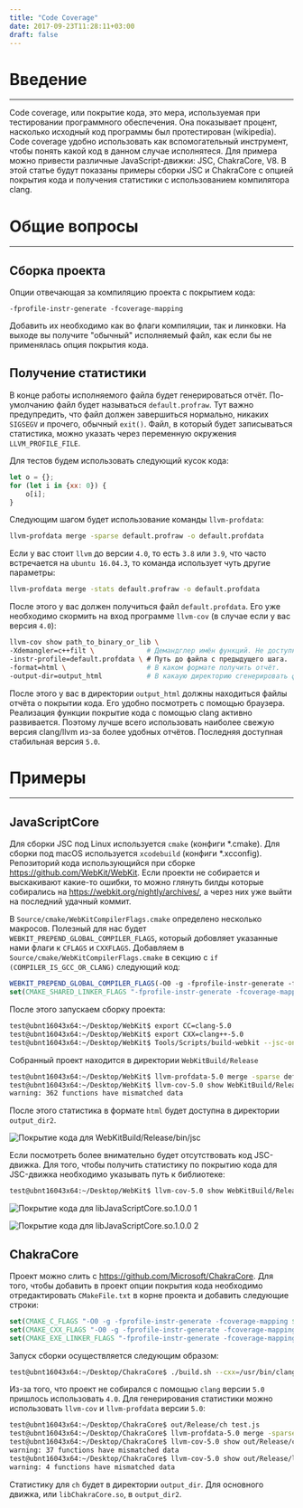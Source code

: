 ```yaml
---
title: "Code Coverage"
date: 2017-09-23T11:28:11+03:00
draft: false
---
```


# Введение
------------------------------
Code coverage, или покрытие кода, это мера, используемая при тестировании программного обеспечения. Она показывает процент, насколько исходный код программы был протестирован (wikipedia). Code coverage удобно использовать как вспомогательный инструмент, чтобы понять какой код в данном случае исполнятеся. Для примера можно привести различные JavaScript-движки: JSC, ChakraCore, V8. В этой статье будут показаны примеры сборки JSC и ChakraCore с опцией покрытия кода и получения статистики с использованием компилятора clang.

# Общие вопросы
------------------------------
## Сборка проекта
Опции отвечающая за компиляцию проекта с покрытием кода:
```
-fprofile-instr-generate -fcoverage-mapping
```
Добавить их необходимо как во флаги компиляции, так и линковки. На выходе вы получите "обычный" исполняемый файл, как если бы не применялась опция покрытия кода.

## Получение статистики
В конце работы исполняемого файла будет генерироваться отчёт. По-умолчанию файл будет называться `default.profraw`. Тут важно предупредить, что файл должен завершиться нормально, никаких `SIGSEGV` и прочего, обычный `exit()`. Файл, в который будет записываться статистика, можно указать через переменную окружения `LLVM_PROFILE_FILE`.

Для тестов будем использовать следующий кусок кода:
```js
let o = {};
for (let i in {xx: 0}) {
    o[i];
}
```

Следующим шагом будет использование команды `llvm-profdata`:
```bash
llvm-profdata merge -sparse default.profraw -o default.profdata
```
Если у вас стоит `llvm` до версии `4.0`, то есть `3.8` или `3.9`, что часто встречается на `ubuntu 16.04.3`, то команда использует чуть другие параметры:
```bash
llvm-profdata merge -stats default.profraw -o default.profdata
```

После этого у вас должен получиться файл `default.profdata`. Его уже необходимо скормить на вход программе `llvm-cov` (в случае если у вас версия `4.0`):
```bash
llvm-cov show path_to_binary_or_lib \
-Xdemangler=c++filt \             # Демандглер имён функций. Не доступна на 3.9 и ниже
-instr-profile=default.profdata \ # Путь до файла с предыдущего шага.
-format=html \                    # В каком формате получить отчёт.
-output-dir=output_html           # В какаую директорию сгенерировать файлы отчёта.
```
После этого у вас в директории `output_html` должны находиться файлы отчёта о покрытии кода. Его удобно посмотреть с помощью браузера. Реализация функции покрытие кода с помощью clang активно развивается. Поэтому лучше всего использовать наиболее свежую версия clang/llvm из-за более удобных отчётов. Последняя доступная стабильная версия `5.0`.

# Примеры
--------------------------------
## JavaScriptCore
Для сборки JSC под Linux используется `cmake` (конфиги \*.cmake). Для сборки под macOS используется `xcodebuild` (конфиги \*.xcconfig). Репозиторий кода использующийся при сборке https://github.com/WebKit/WebKit. Если проекти не собирается и выскакивают какие-то ошибки, то можно глянуть билды которые собирались на https://webkit.org/nightly/archives/, а через них уже выйти на последний удачный коммит.

 В `Source/cmake/WebKitCompilerFlags.cmake` определено несколько макросов. Полезный для нас будет `WEBKIT_PREPEND_GLOBAL_COMPILER_FLAGS`, который добовляет указанные нами флаги к `CFLAGS` и `CXXFLAGS`. Добавляем в `Source/cmake/WebKitCompilerFlags.cmake` в секцию с `if (COMPILER_IS_GCC_OR_CLANG)` следующий код:
```cmake
WEBKIT_PREPEND_GLOBAL_COMPILER_FLAGS(-O0 -g -fprofile-instr-generate -fcoverage-mapping)
set(CMAKE_SHARED_LINKER_FLAGS "-fprofile-instr-generate -fcoverage-mapping ${CMAKE_SHARED_LINKER_FLAGS}")
```
После этого запускаем сборку проекта:
```bash
test@ubnt16043x64:~/Desktop/WebKit$ export CC=clang-5.0
test@ubnt16043x64:~/Desktop/WebKit$ export CXX=clang++-5.0
test@ubnt16043x64:~/Desktop/WebKit$ Tools/Scripts/build-webkit --jsc-only
```
Собранный проект находится в директории `WebKitBuild/Release`
```bash
test@ubnt16043x64:~/Desktop/WebKit$ llvm-profdata-5.0 merge -sparse default.profraw -o def.profdata
test@ubnt16043x64:~/Desktop/WebKit$ llvm-cov-5.0 show WebKitBuild/Release/bin/jsc -Xdemangler=c++filt  -instr-profile=def.profdata -format=html -output-dir=output_dir2
warning: 362 functions have mismatched data
```
После этого статистика в формате `html` будет доступна в директории `output_dir2`.

![Покрытие кода для WebKitBuild/Release/bin/jsc](/static/code-coverage/cc_3.png)

Если посмотреть более внимательно будет отсутствовать код JSC-движка. Для того, чтобы получить статистику по покрытию кода для JSC-движка необходимо указывать путь к библиотеке:
```bash
test@ubnt16043x64:~/Desktop/WebKit$ llvm-cov-5.0 show WebKitBuild/Release/lib/libJavaScriptCore.so.1.0.0 -Xdemangler=c++filt  -instr-profile=def.profdata -format=html -output-dir=output_dir
```

![Покрытие кода для libJavaScriptCore.so.1.0.0 1](/static/code-coverage/cc_1.png)

![Покрытие кода для libJavaScriptCore.so.1.0.0 2](/static/code-coverage/cc_2.png)

## ChakraCore
Проект можно слить с https://github.com/Microsoft/ChakraCore. Для того, чтобы добавить в проект опции покрытия кода необходимо отредактировать `CMakeFile.txt` в корне проекта и добавить следующие строки:
```cmake
set(CMAKE_C_FLAGS "-O0 -g -fprofile-instr-generate -fcoverage-mapping ${CMAKE_C_FLAGS}")
set(CMAKE_CXX_FLAGS "-O0 -g -fprofile-instr-generate -fcoverage-mapping  ${CMAKE_CXX_FLAGS}")
set(CMAKE_EXE_LINKER_FLAGS "-fprofile-instr-generate -fcoverage-mapping ${CMAKE_EXE_LINKER_FLAGS}")
```
Запуск сборки осуществляется следующим образом:
```bash
test@ubnt16043x64:~/Desktop/ChakraCore$ ./build.sh --cxx=/usr/bin/clang++-4.0 --cc=/usr/bin/clang-4.0 -n
```
Из-за того, что проект не собирался с помощью `clang` версии `5.0` пришлось использовать `4.0`.
Для генерирования статистики можно использовать `llvm-cov` и `llvm-profdata` версии `5.0`:
```bash
test@ubnt16043x64:~/Desktop/ChakraCore$ out/Release/ch test.js
test@ubnt16043x64:~/Desktop/ChakraCore$ llvm-profdata-5.0 merge -sparse default.profraw -o def.profdata
test@ubnt16043x64:~/Desktop/ChakraCore$ llvm-cov-5.0 show out/Release/ch -Xdemangler=c++filt  -instr-profile=def.profdata -format=html -output-dir=output_dir
warning: 37 functions have mismatched data
test@ubnt16043x64:~/Desktop/ChakraCore$ llvm-cov-5.0 show out/Release/libChakraCore.so -Xdemangler=c++filt  -instr-profile=def.profdata -format=html -output-dir=output_dir2
warning: 4 functions have mismatched data
```
Статистику для `ch` будет в директории `output_dir`. Для основного движка, или `libChakraCore.so`, в `output_dir2`.

